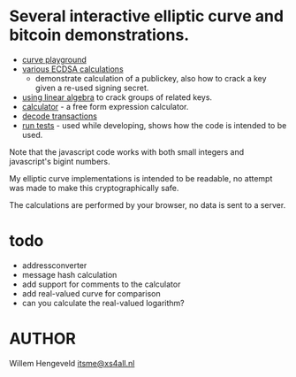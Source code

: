 # Several interactive elliptic curve and bitcoin demonstrations.

 * [curve playground](https://rawcdn.githack.com/nlitsme/bitcoinexplainer/45b2075bf7151263615d34e405e1e7fed2a4dfe0/curve.html)
 * [various ECDSA calculations](https://rawcdn.githack.com/nlitsme/bitcoinexplainer/45b2075bf7151263615d34e405e1e7fed2a4dfe0/ecdsacrack.html)
    * demonstrate calculation of a publickey, also how to crack a key given a re-used signing secret.
 * [using linear algebra](https://rawcdn.githack.com/nlitsme/bitcoinexplainer/45b2075bf7151263615d34e405e1e7fed2a4dfe0/linearequations.html) to crack groups of related keys.
 * [calculator](https://rawcdn.githack.com/nlitsme/bitcoinexplainer/45b2075bf7151263615d34e405e1e7fed2a4dfe0/calculator.html) - a free form expression calculator.
 * [decode transactions](https://rawcdn.githack.com/nlitsme/bitcoinexplainer/45b2075bf7151263615d34e405e1e7fed2a4dfe0/transaction.html)
 * [run tests](https://rawcdn.githack.com/nlitsme/bitcoinexplainer/45b2075bf7151263615d34e405e1e7fed2a4dfe0/unittest.html) - used while developing, shows how the code is intended to be used.


Note that the javascript code works with both small integers and javascript's bigint numbers.

My elliptic curve implementations is intended to be readable, no attempt was made to make this
cryptographically safe.

The calculations are performed by your browser, no data is sent to a server.


# todo

 * addressconverter
 * message hash calculation
 * add support for comments to the calculator
 * add real-valued curve for comparison
 * can you calculate the real-valued logarithm?

# AUTHOR

Willem Hengeveld <itsme@xs4all.nl>

